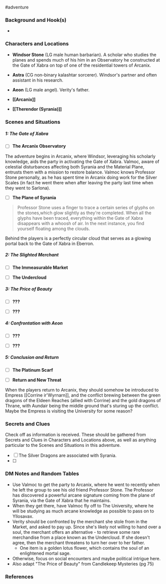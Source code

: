  #adventure 

### Background and Hook(s)

* 

### Characters and Locations

* **Windsor Stone** (LG male human barbarian). A scholar who studies the planes and spends much of his him in an Observatory he constructed at the Gate of Xabra on top of one of the residential towers of Arcanix.
* **Astra** (CG non-binary kalashtar sorcerer). Windsor's partner and often assistant in his research.
* **Aeon** (LG male angel). Verity's father.

* **[[Arcanix]]**
* **[[Therendor (Syrania)]]**

### Scenes and Situations

##### 1: The Gate of Xabra

 - [ ]  **The Arcanix Observatory**

The adventure begins in Arcanix, where Windsor, leveraging his scholarly knowledge, aids the party in activating the Gate of Xabra. Valmoc, aware of celestial disturbances affecting both Syrania and the Material Plane, entrusts them with a mission to restore balance. Valmoc knows Professor Stone personally, as he has spent time in Arcanix doing work for the Silver Scales (in fact he went there when after leaving the party last time when they went to Sarlona).

 - [ ]  **The Plane of Syrania**

>Professor Stone uses a finger to trace a certain series of glyphs on the stones,which glow slightly as they're completed. When all the glyphs have been traced, everything within the Gate of Xabra disappears with a whoosh of air. In the next instance, you find yourself floating among the clouds.

Behind the players is a perfectly circular cloud that serves as a glowing portal back to the Gate of Xabra in Eberron.

##### 2: The Slighted Merchant

 - [ ]  **The Immeasurable Market**



 - [ ]  **The Undercloud**



##### 3: The Price of Beauty

 - [ ]  **???**



 - [ ]  **???**



##### 4: Confrontation with Aeon

 - [ ]  **???**



 - [ ]  **???**



##### 5: Conclusion and Return

 - [ ]  **The Platinum Scarf**



 - [ ]  **Return and New Threat**

When the players return to Arcanix, they should somehow be introduced to Empress [[Corrine ir'Wyrnarn]], and the conflict brewing between the green dragons of the Eldeen Reaches (allied with Corrine) and the gold dragons of Thrane, with Aundair being the middle ground that's sturing up the conflict. Maybe the Empress is visiting the University for some reason?

### Secrets and Clues
Check off as information is received. These should be gathered from Secrets and Clues in Characters and Locations above, as well as anything particular to the Scenes and Situations in this adventure.

 - [ ]  The Silver Dragons are associated with Syrania.
 - [ ]  

### DM Notes and Random Tables

* Use Valmoc to get the party to Arcanix, where he went to recently when he left the group to see his old friend Professor Stone. The Professor has discovered a powerful arcane signature coming from the plane of Syrania, via the Gate of Xabra that he maintains.
* When they get there, have Valmoc fly off to The University, where he will be studying as much arcane knowledge as possible to pass on to Yllosavax.
* Verity should be confronted by the merchant she stole from in the Market, and asked to pay up. Since she's likely not willing to hand over a soul, the merchant offers an alternative - to retrieve some rare merchandise from a place known as the Undercloud. If she doesn't agree, then the merchant threatens to turn her over to her father.
	* One item is a golden lotus flower, which contains the soul of an enlightened mortal sage.
* Otherwise, focus on social encounters and maybe political intrigue here.
* Also adapt "The Price of Beauty" from Candlekeep Mysteries (pg 75)

### References

